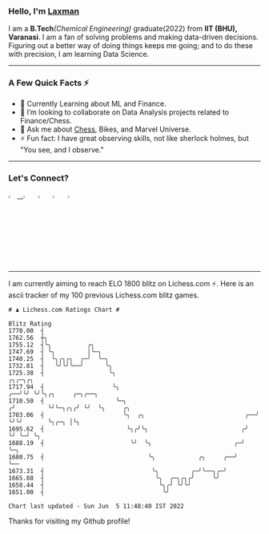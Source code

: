   ### Hello, I'm [Laxman](https://laxman-lakhan.github.io)

I am a **B.Tech**_(Chemical Engineering)_ graduate(2022) from **IIT (BHU), Varanasi**. I am a fan of solving problems and making data-driven decisions. Figuring out a better way of doing things keeps me going; and to do these with precision, I am learning Data Science. 

---

### A Few Quick Facts ⚡️

- 🧐 Currently Learning about ML and Finance.
- 👯 I’m looking to collaborate on Data Analysis projects related to Finance/Chess.
- 💬 Ask me about [Chess](https://lichess.org/@/YourKingIsInDanger), Bikes, and Marvel Universe.
- ⚡️ Fun fact: I have great observing skills, not like sherlock holmes, but "You see, and I observe."

---

### Let's Connect?

<a href="mailto:laxmansingh.lakhan@gmail.com"> <img src="https://img.icons8.com/fluent/48/000000/gmail.png" width="3.5%"/> &nbsp;
[<img src="https://img.icons8.com/color/48/000000/linkedin.png" width="3.5%"/>](https://www.linkedin.com/in/laxman-lakhan/)  &nbsp;
[<img src="https://img.icons8.com/fluent/48/000000/facebook-new.png" width="3.5%"/>](https://www.facebook.com/s.laxmanlakhan/)  &nbsp;
[<img src="https://img.icons8.com/fluent/48/000000/instagram-new.png" width="3.5%"/>](https://www.instagram.com/laxman.lakhan/)  &nbsp;
[<img src="https://img.icons8.com/color/48/000000/twitter.png" width="3.5%"/>](https://twitter.com/laxman__lakhan)  &nbsp;

 ---
  
I am currently aiming to reach ELO 1800 blitz on Lichess.com ⚡. Here is an ascii tracker of my 100 previous Lichess.com blitz games.

  ```
  # ♟︎ Lichess.com Ratings Chart #
  
  Blitz Rating
 1770.00  ┤
 1762.56  ┼╮
 1755.12  ┤╰╮          ╭╮
 1747.69  ┤ ╰╮         │╰─╮
 1740.25  ┤  ╰╮╭╮╭╮  ╭─╯  ╰─╮
 1732.81  ┤   ╰╯╰╯╰──╯      ╰╮
 1725.38  ┤                  ╰╮                                           ╭╮╭─╮╭╮
 1717.94  ┤                   ╰╮                                       ╭──╯╰╯ ╰╯╰╮╭╮     ╭─╮╭──╮
 1710.50  ┤                    ╰─╮                                    ╭╯         ╰╯╰─╮╭╮╭╯ ╰╯  ╰╮     ╭╮
 1703.06  ┤                      ╰╮  ╭╮                            ╭──╯              ╰╯╰╯       ╰╮╭─╮ │╰╮
 1695.62  ┤                       ╰╮╭╯╰╮                          ╭╯                             ╰╯ ╰─╯ ╰╮
 1688.19  ┤                        ╰╯  ╰╮                       ╭─╯                                      ╰─╮
 1680.75  ┤                             ╰╮            ╭╮     ╭──╯                                          ╰──
 1673.31  ┤                              ╰╮         ╭─╯╰──╮╭─╯
 1665.88  ┤                               ╰╮  ╭─╮╭╮╭╯     ╰╯
 1658.44  ┤                                ╰╮╭╯ ╰╯╰╯
 1651.00  ┤                                 ╰╯

Chart last updated - Sun Jun  5 11:48:40 IST 2022  
  ```
  
  
Thanks for visiting my Github profile!
